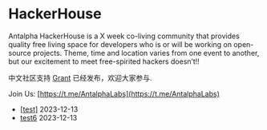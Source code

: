 # HackerHouse
Antalpha HackerHouse is a X week co-living community that provides quality free living space for developers who is or will be working on open-source projects.
Theme, time and location varies from one event to another, but our excitement to meet free-spirited hackers doesn’t!!

中文社区支持 [Grant](https://github.com/Antalpha-Labs/HackerHouse/tree/main/Grant) 已经发布，欢迎大家参与.

Join Us: [https://t.me/AntalphaLabs](https://t.me/AntalphaLabs)
- [[test]](https://github.com/Antalpha-Labs/HackerHouse/issues/6) 2023-12-13
- [test6](https://github.com/Antalpha-Labs/HackerHouse/issues/7) 2023-12-13
